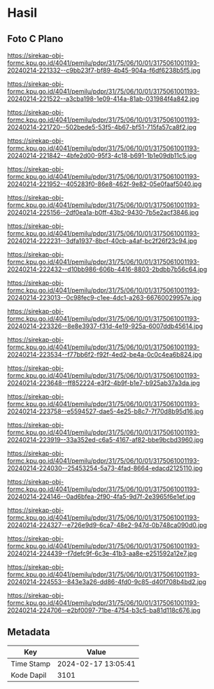 # Hasil

## Foto C Plano

https://sirekap-obj-formc.kpu.go.id/4041/pemilu/pdpr/31/75/06/10/01/3175061001193-20240214-221332--c9bb23f7-bf89-4b45-904a-f6df6238b5f5.jpg

https://sirekap-obj-formc.kpu.go.id/4041/pemilu/pdpr/31/75/06/10/01/3175061001193-20240214-221522--a3cba198-1e09-414a-81ab-031984f4a842.jpg

https://sirekap-obj-formc.kpu.go.id/4041/pemilu/pdpr/31/75/06/10/01/3175061001193-20240214-221720--502bede5-53f5-4b67-bf51-715fa57ca8f2.jpg

https://sirekap-obj-formc.kpu.go.id/4041/pemilu/pdpr/31/75/06/10/01/3175061001193-20240214-221842--4bfe2d00-95f3-4c18-b691-1b1e09db11c5.jpg

https://sirekap-obj-formc.kpu.go.id/4041/pemilu/pdpr/31/75/06/10/01/3175061001193-20240214-221952--405283f0-86e8-462f-9e82-05e0faaf5040.jpg

https://sirekap-obj-formc.kpu.go.id/4041/pemilu/pdpr/31/75/06/10/01/3175061001193-20240214-225156--2df0ea1a-b0ff-43b2-9430-7b5e2acf3846.jpg

https://sirekap-obj-formc.kpu.go.id/4041/pemilu/pdpr/31/75/06/10/01/3175061001193-20240214-222231--3dfa1937-8bcf-40cb-a4af-bc2f26f23c94.jpg

https://sirekap-obj-formc.kpu.go.id/4041/pemilu/pdpr/31/75/06/10/01/3175061001193-20240214-222432--d10bb986-606b-4416-8803-2bdbb7b56c64.jpg

https://sirekap-obj-formc.kpu.go.id/4041/pemilu/pdpr/31/75/06/10/01/3175061001193-20240214-223013--0c98fec9-c1ee-4dc1-a263-66760029957e.jpg

https://sirekap-obj-formc.kpu.go.id/4041/pemilu/pdpr/31/75/06/10/01/3175061001193-20240214-223326--8e8e3937-f31d-4e19-925a-6007ddb45614.jpg

https://sirekap-obj-formc.kpu.go.id/4041/pemilu/pdpr/31/75/06/10/01/3175061001193-20240214-223534--f77bb6f2-f92f-4ed2-be4a-0c0c4ea6b824.jpg

https://sirekap-obj-formc.kpu.go.id/4041/pemilu/pdpr/31/75/06/10/01/3175061001193-20240214-223648--ff852224-e3f2-4b9f-b1e7-b925ab37a3da.jpg

https://sirekap-obj-formc.kpu.go.id/4041/pemilu/pdpr/31/75/06/10/01/3175061001193-20240214-223758--e5594527-dae5-4e25-b8c7-7f70d8b95d16.jpg

https://sirekap-obj-formc.kpu.go.id/4041/pemilu/pdpr/31/75/06/10/01/3175061001193-20240214-223919--33a352ed-c6a5-4167-af82-bbe9bcbd3960.jpg

https://sirekap-obj-formc.kpu.go.id/4041/pemilu/pdpr/31/75/06/10/01/3175061001193-20240214-224030--25453254-5a73-4fad-8664-edacd2125110.jpg

https://sirekap-obj-formc.kpu.go.id/4041/pemilu/pdpr/31/75/06/10/01/3175061001193-20240214-224146--0ad6bfea-2f90-4fa5-9d7f-2e3965f6e1ef.jpg

https://sirekap-obj-formc.kpu.go.id/4041/pemilu/pdpr/31/75/06/10/01/3175061001193-20240214-224327--e726e9d9-6ca7-48e2-947d-0b748ca090d0.jpg

https://sirekap-obj-formc.kpu.go.id/4041/pemilu/pdpr/31/75/06/10/01/3175061001193-20240214-224439--f7defc9f-6c3e-41b3-aa8e-e251592a12e7.jpg

https://sirekap-obj-formc.kpu.go.id/4041/pemilu/pdpr/31/75/06/10/01/3175061001193-20240214-224553--843e3a26-dd86-4fd0-9c85-d40f708b4bd2.jpg

https://sirekap-obj-formc.kpu.go.id/4041/pemilu/pdpr/31/75/06/10/01/3175061001193-20240214-224706--e2bf0097-71be-4754-b3c5-ba81d118c676.jpg


## Metadata

| Key        | Value               |
| ---------- | ------------------- |
| Time Stamp | 2024-02-17 13:05:41 |
| Kode Dapil | 3101                |



